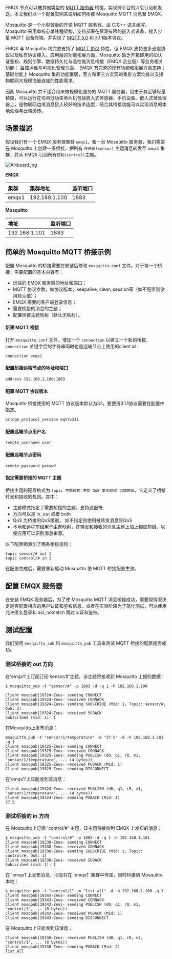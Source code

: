 EMQX 节点可以被其他类型的 [MQTT 服务器](https://www.emqx.com/zh/products/emqx) 桥接，实现跨平台的消息订阅和发送。本文我们以一个配置实例来说明如何桥接 Mosquitto MQTT  消息至 EMQX。

Mosquitto 是一个小型轻量的开源 MQTT 服务器，由 C/C++ 语言编写。Mosquitto 采用单核心单线程架构，支持部署在资源有限的嵌入式设备，接入少量 MQTT 设备终端，并实现了 [MQTT 5.0](https://www.emqx.com/zh/mqtt/mqtt5) 和 3.1.1版本协议。

EMQX 与 Mosquitto 均完整支持了 [MQTT 协议](https://www.emqx.com/zh/mqtt) 特性，但 EMQX 支持更多通信协议以及私有协议接入。应用层的功能拓展方面，Mosquitto 缺乏开箱即用的如认证鉴权、规则引擎、数据持久化与高性能消息桥接（EMQX 企业版）等业务相关功能； 监控运维与可视化管理方面， EMQX 有完整的现有功能和拓展方案支持；基础功能上 Mosquitto 集群功能羸弱，官方和第三方实现的集群方案均难以支撑物联网大规模海量连接的性能需求。

因此 Mosquitto 并不适合用来做规模化服务的 MQTT 服务器，但由于其足够轻量精简，可以运行在任何低功率单片机包括嵌入式传感器、手机设备、嵌入式微处理器上，是物联网边缘消息接入较好的技术选型，结合其桥接功能可以实现消息的本地处理与云端透传。

## 场景描述

假设我们有一个 EMQX 服务器集群 `emqx1`，和一台 Mosquitto 服务器，我们需要在 Mosquitto 上创建一条桥接，把所有 `传感器(sensor)` 主题消息转发至 `emqx1`  集群，并从 EMQX 订阅所有`控制(control)`主题。

![Artboard.jpg](https://static.emqx.net/images/f82cb9c8cc1d94b34d5d745ecc259cbd.jpg)

**EMQX**  

| 集群  | 集群地址      | 监听端口 |
| :---- | :------------ | :------- |
| emqx1 | 192.168.1.100 | 1883     |

**Mosquitto**

| 地址          | 监听端口 |
| :------------ | :------- |
| 192.168.1.101 | 1883     |

## 简单的 Mosquitto MQTT 桥接示例

配置 Mosquitto 的桥接需要在安装后修改 `mosquitto.conf` 文件。对于每一个桥接，需要配置的基本内容有：

- 远端的 EMQX 服务器的地址和端口；
- MQTT 协议参数，如协议版本，keepalive, clean_session等（如不配置则使用默认值）；
- EMQX 需要的客户端登录信息；
- 需要桥接的消息的主题；
- 配置桥接主题映射（默认无映射）。

#### 新建 MQTT 桥接

打开 `mosquitto.conf` 文件，增加一个 `connection` 以建立一个新的桥接，`connection` 关键字后的字符串同时也是远端节点上使用的client id：

```
connection emqx1
```

#### 配置桥接远端节点的地址和端口

```
address 192.168.1.100:1883
```

#### 配置 MQTT 协议版本

Mosquitto 桥接使用的 MQTT 协议版本默认为3.1，要使用3.1.1协议需要在配置中指定。

```
bridge_protocol_version mqttv311
```

#### 配置远端节点用户名  

```
remote_username user
```

#### 配置远端节点密码

```
remote_password passwd
```

#### 指定需要桥接的 MQTT 主题

桥接主题的配置格式为 `topic 主题模式 方向 QoS 本地前缀 远端前缀`，它定义了桥接转发和接收的规则。其中：

- 主题模式指定了需要桥接的主题，支持通配符;
- 方向可以是 in, out 或者 both
- QoS 为桥接的QoS级别， 如不指定则使用被转发消息原QoS
- 本地和远程前缀用于主题映射，在转发和接收的消息主题上加上相应前缀，以便应用可以识别消息来源。

以下配置例添加了两条桥接规则：

```
topic sensor/# out 1
topic control/# in 1
```

在配置完成后，需要重新启动 Mosquitto 使 MQTT 桥接配置生效。



## 配置 EMQX 服务器

在安装 EMQX 服务器后，为了使 Mosquitto MQTT 消息桥接成功，需要视情况决定是否配置相应的用户认证和鉴权信息。或者在实验阶段为了简化测试，可以使用允许匿名登录和 acl_nomatch 跳过认证和鉴权。

## 测试配置

我们使用 `mosquitto_sub` 和 `mosquitto_pub` 工具来测试 MQTT 桥接的配置是否成功。

### 测试桥接的 out 方向

在'emqx1'上订阅订阅'sensor/#'主题，该主题将接收到 Mosquitto 上报的数据：

```
$ mosquitto_sub -t "sensor/#" -p 1883 -d -q 1 -h 192.168.1.100

Client mosqsub|19324-Zeus- sending CONNECT
Client mosqsub|19324-Zeus- received CONNACK
Client mosqsub|19324-Zeus- sending SUBSCRIBE (Mid: 1, Topic: sensor/#, QoS: 1)
Client mosqsub|19324-Zeus- received SUBACK
Subscribed (mid: 1): 1
```

在Mosquitto上发布消息：

```
mosquitto_pub -t "sensor/1/temperature" -m "37.5" -d -h 192.168.1.101 -q 1
Client mosqpub|19325-Zeus- sending CONNECT
Client mosqpub|19325-Zeus- received CONNACK
Client mosqpub|19325-Zeus- sending PUBLISH (d0, q1, r0, m1, 'sensor/1/temperature', ... (4 bytes))
Client mosqpub|19325-Zeus- received PUBACK (Mid: 1)
Client mosqpub|19325-Zeus- sending DISCONNECT
```

在'emqx1'上应能收到该消息：

```
Client mosqsub|19324-Zeus- received PUBLISH (d0, q1, r0, m1, 'sensor/1/temperature', ... (4 bytes))
Client mosqsub|19324-Zeus- sending PUBACK (Mid: 1)
37.5
```



### 测试桥接的 in 方向

在 Mosquitto上订阅 'control/#' 主题，该主题将接收到 EMQX 上发布的消息：

```
$ mosquitto_sub -t "control/#" -p 1883 -d -q 1 -h 192.168.1.101
Client mosqsub|19338-Zeus- sending CONNECT
Client mosqsub|19338-Zeus- received CONNACK
Client mosqsub|19338-Zeus- sending SUBSCRIBE (Mid: 1, Topic: control/#, QoS: 1)
Client mosqsub|19338-Zeus- received SUBACK
Subscribed (mid: 1): 1
```

在 'emqx1'上发布消息，消息将在 'emqx1' 集群中传递，同时桥接到 Mosquitto 本地：

```
$ mosquitto_pub -t "control/1" -m "list_all" -d -h 192.168.1.100 -q 1
Client mosqpub|19343-Zeus- sending CONNECT
Client mosqpub|19343-Zeus- received CONNACK
Client mosqpub|19343-Zeus- sending PUBLISH (d0, q1, r0, m1, 'control/1', ... (8 bytes))
Client mosqpub|19343-Zeus- received PUBACK (Mid: 1)
Client mosqpub|19343-Zeus- sending DISCONNECT
```

在 Mosquitto上应能收到该消息：

```
Client mosqsub|19338-Zeus- received PUBLISH (d0, q1, r0, m2, 'control/1', ... (8 bytes))
Client mosqsub|19338-Zeus- sending PUBACK (Mid: 2)
list_all
```
